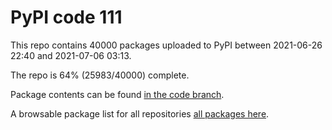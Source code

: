 # PyPI code 111

This repo contains 40000 packages uploaded to PyPI between 
2021-06-26 22:40 and 2021-07-06 03:13.

The repo is 64% (25983/40000) complete.

Package contents can be found [in the code branch](https://github.com/pypi-data/pypi-mirror-111/tree/code/packages).

A browsable package list for all repositories [all packages here](https://pypi-data.github.io/website/repositories/pypi-mirror-111).


